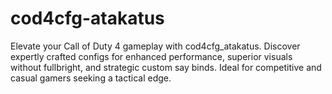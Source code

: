 # cod4cfg-atakatus
Elevate your Call of Duty 4 gameplay with cod4cfg_atakatus. Discover expertly crafted configs for enhanced performance, superior visuals without fullbright, and strategic custom say binds. Ideal for competitive and casual gamers seeking a tactical edge.

